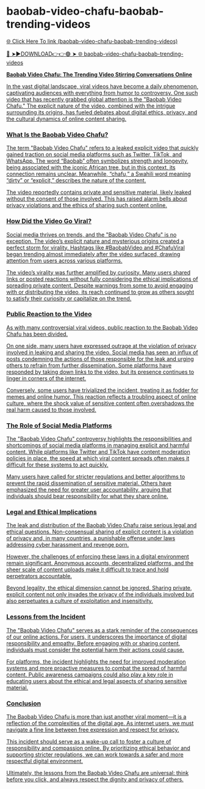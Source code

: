 # baobab-video-chafu-baobab-trending-videos

<a href="https://qomlix.cfd/VBVNOIU9"> 🌐 Click Here To link (baobab-video-chafu-baobab-trending-videos)

🔴 ➤►DOWNLOAD👉👉🟢 ➤  <a href="https://qomlix.cfd/VBVNOIU9"> 🌐 baobab-video-chafu-baobab-trending-videos

**Baobab Video Chafu: The Trending Video Stirring Conversations Online**  

In the vast digital landscape, viral videos have become a daily phenomenon, captivating audiences with everything from humor to controversy. One such video that has recently grabbed global attention is the "Baobab Video Chafu." The explicit nature of the video, combined with the intrigue surrounding its origins, has fueled debates about digital ethics, privacy, and the cultural dynamics of online content sharing.

### **What Is the Baobab Video Chafu?**  

The term "Baobab Video Chafu" refers to a leaked explicit video that quickly gained traction on social media platforms such as Twitter, TikTok, and WhatsApp. The word “Baobab” often symbolizes strength and longevity, being associated with the iconic African tree, but in this context, its connection remains unclear. Meanwhile, “chafu,” a Swahili word meaning “dirty” or “explicit,” describes the nature of the content.  

The video reportedly contains private and sensitive material, likely leaked without the consent of those involved. This has raised alarm bells about privacy violations and the ethics of sharing such content online.  

### **How Did the Video Go Viral?**  

Social media thrives on trends, and the "Baobab Video Chafu" is no exception. The video’s explicit nature and mysterious origins created a perfect storm for virality. Hashtags like #BaobabVideo and #ChafuViral began trending almost immediately after the video surfaced, drawing attention from users across various platforms.  

The video’s virality was further amplified by curiosity. Many users shared links or posted reactions without fully considering the ethical implications of spreading private content. Despite warnings from some to avoid engaging with or distributing the video, its reach continued to grow as others sought to satisfy their curiosity or capitalize on the trend.  

### **Public Reaction to the Video**  

As with many controversial viral videos, public reaction to the Baobab Video Chafu has been divided.  

On one side, many users have expressed outrage at the violation of privacy involved in leaking and sharing the video. Social media has seen an influx of posts condemning the actions of those responsible for the leak and urging others to refrain from further dissemination. Some platforms have responded by taking down links to the video, but its presence continues to linger in corners of the internet.  

Conversely, some users have trivialized the incident, treating it as fodder for memes and online humor. This reaction reflects a troubling aspect of online culture, where the shock value of sensitive content often overshadows the real harm caused to those involved.  

### **The Role of Social Media Platforms**  

The "Baobab Video Chafu" controversy highlights the responsibilities and shortcomings of social media platforms in managing explicit and harmful content. While platforms like Twitter and TikTok have content moderation policies in place, the speed at which viral content spreads often makes it difficult for these systems to act quickly.  

Many users have called for stricter regulations and better algorithms to prevent the rapid dissemination of sensitive material. Others have emphasized the need for greater user accountability, arguing that individuals should bear responsibility for what they share online.  

### **Legal and Ethical Implications**  

The leak and distribution of the Baobab Video Chafu raise serious legal and ethical questions. Non-consensual sharing of explicit content is a violation of privacy and, in many countries, a punishable offense under laws addressing cyber harassment and revenge porn.  

However, the challenges of enforcing these laws in a digital environment remain significant. Anonymous accounts, decentralized platforms, and the sheer scale of content uploads make it difficult to trace and hold perpetrators accountable.  

Beyond legality, the ethical dimension cannot be ignored. Sharing private, explicit content not only invades the privacy of the individuals involved but also perpetuates a culture of exploitation and insensitivity.  

### **Lessons from the Incident**  

The "Baobab Video Chafu" serves as a stark reminder of the consequences of our online actions. For users, it underscores the importance of digital responsibility and empathy. Before engaging with or sharing content, individuals must consider the potential harm their actions could cause.  

For platforms, the incident highlights the need for improved moderation systems and more proactive measures to combat the spread of harmful content. Public awareness campaigns could also play a key role in educating users about the ethical and legal aspects of sharing sensitive material.  

### **Conclusion**  

The Baobab Video Chafu is more than just another viral moment—it is a reflection of the complexities of the digital age. As internet users, we must navigate a fine line between free expression and respect for privacy.  

This incident should serve as a wake-up call to foster a culture of responsibility and compassion online. By prioritizing ethical behavior and supporting stricter regulations, we can work towards a safer and more respectful digital environment.  

Ultimately, the lessons from the Baobab Video Chafu are universal: think before you click, and always respect the dignity and privacy of others.
